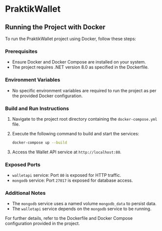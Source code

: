 # PraktikWallet

## Running the Project with Docker

To run the PraktikWallet project using Docker, follow these steps:

### Prerequisites

- Ensure Docker and Docker Compose are installed on your system.
- The project requires .NET version 8.0 as specified in the Dockerfile.

### Environment Variables

- No specific environment variables are required to run the project as per the provided Docker configuration.

### Build and Run Instructions

1. Navigate to the project root directory containing the `docker-compose.yml` file.
2. Execute the following command to build and start the services:

   ```bash
   docker-compose up --build
   ```

3. Access the Wallet API service at `http://localhost:80`.

### Exposed Ports

- `walletapi` service: Port `80` is exposed for HTTP traffic.
- `mongodb` service: Port `27017` is exposed for database access.

### Additional Notes

- The `mongodb` service uses a named volume `mongodb_data` to persist data.
- The `walletapi` service depends on the `mongodb` service to be running.

For further details, refer to the Dockerfile and Docker Compose configuration provided in the project.